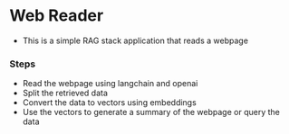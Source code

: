 # Web Reader
* This is a simple RAG stack application that reads a webpage

### Steps
* Read the webpage using langchain and openai
* Split the retrieved data
* Convert the data to vectors using embeddings
* Use the vectors to generate a summary of the webpage or query the data